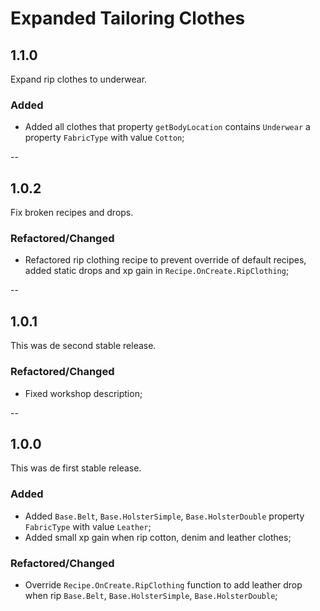 # Expanded Tailoring Clothes

## 1.1.0

Expand rip clothes to underwear.


### Added

- Added all clothes that property `getBodyLocation` contains `Underwear` a property `FabricType` with value `Cotton`;


--


## 1.0.2

Fix broken recipes and drops.


### Refactored/Changed

- Refactored rip clothing recipe to prevent override of default recipes, added static drops and xp gain in `Recipe.OnCreate.RipClothing`;


--


## 1.0.1

This was de second stable release.


### Refactored/Changed

- Fixed workshop description;


--


## 1.0.0

This was de first stable release.


### Added

- Added `Base.Belt`, `Base.HolsterSimple`, `Base.HolsterDouble` property `FabricType` with value `Leather`;
- Added small xp gain when rip cotton, denim and leather clothes;


### Refactored/Changed

- Override `Recipe.OnCreate.RipClothing` function to add leather drop when rip `Base.Belt`, `Base.HolsterSimple`, `Base.HolsterDouble`;
